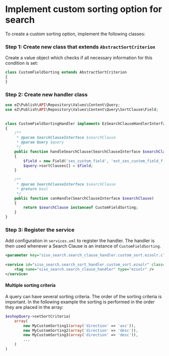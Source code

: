 # Implement custom sorting option for search

To create a custom sorting option, implement the following classes:

### Step 1: Create new class that extends `AbstractSortCriterion`

Create a value object which checks if all necessary information for this condition is set:

``` php
class CustomFieldSorting extends AbstractSortCriterion
{
}
```

### Step 2: Create new handler class

``` php
use eZ\Publish\API\Repository\Values\Content\Query;
use eZ\Publish\API\Repository\Values\Content\Query\SortClause\Field;
 
 
class CustomFieldSortingHandler implements EzSearchClauseHandlerInterface
{
    /**
     * @param SearchClauseInterface $searchClause
     * @param Query $query
     */
    public function handleSearchClause(SearchClauseInterface $searchClause, Query $query)
    {
        $field = new Field('ses_custom_field', 'ext_ses_custom_field_f');
        $query->sortClauses[] = $field;
    }
 
    /**
     * @param SearchClauseInterface $searchClause
     * @return bool
     */
    public function canHandle(SearchClauseInterface $searchClause)
    {
        return $searchClause instanceof CustomFieldSorting;
    }
}
```

### Step 3: Register the service

Add configuration in `services.xml` to register the handler. The handler is then used whenever a Search Clause is an instance of `CustomFieldSorting`.

``` xml
<parameter key="siso_search.search_clause_handler.custom_sort.ezsolr.class">path\to\CustomFieldSorting</parameter>
 
<service id="siso_search.search_sort_handler.custom_sort.ezsolr" class="%siso_search.search_sort_handler.custom_sort.ezsolr.class%">
    <tag name="siso_search.search_clause_handler" type="ezsolr" />
</service>
```

#### Multiple sorting criteria

A query can have several sorting criteria. The order of the sorting criteria is important.
In the following example the sorting is performed in the order they are placed in the array:

```php
$eshopQuery->setSortCriteria(
    array(
        new MyCustomSorting1(array('direction' => 'asc')),
        new MyCustomSorting2(array('direction' => 'desc')),
        new MyCustomSorting3(array('direction' => 'desc')),
        ...
    )
)
```
